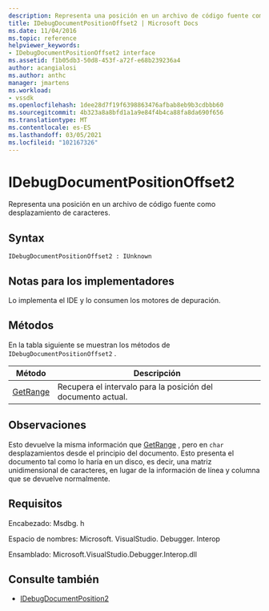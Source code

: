 ```yaml
---
description: Representa una posición en un archivo de código fuente como desplazamiento de caracteres.
title: IDebugDocumentPositionOffset2 | Microsoft Docs
ms.date: 11/04/2016
ms.topic: reference
helpviewer_keywords:
- IDebugDocumentPositionOffset2 interface
ms.assetid: f1b05db3-50d8-453f-a72f-e68b239236a4
author: acangialosi
ms.author: anthc
manager: jmartens
ms.workload:
- vssdk
ms.openlocfilehash: 1dee28d7f19f6398863476afbab8eb9b3cdbbb60
ms.sourcegitcommit: 4b323a8a8bfd1a1a9e84f4b4ca88fa8da690f656
ms.translationtype: MT
ms.contentlocale: es-ES
ms.lasthandoff: 03/05/2021
ms.locfileid: "102167326"
---
```

# <a name="idebugdocumentpositionoffset2"></a>IDebugDocumentPositionOffset2
Representa una posición en un archivo de código fuente como desplazamiento de caracteres.

## <a name="syntax"></a>Syntax

```
IDebugDocumentPositionOffset2 : IUnknown
```

## <a name="notes-for-implementers"></a>Notas para los implementadores
 Lo implementa el IDE y lo consumen los motores de depuración.

## <a name="methods"></a>Métodos
 En la tabla siguiente se muestran los métodos de `IDebugDocumentPositionOffset2` .

|Método|Descripción|
|------------|-----------------|
|[GetRange](../../../extensibility/debugger/reference/idebugdocumentpositionoffset2-getrange.md)|Recupera el intervalo para la posición del documento actual.|

## <a name="remarks"></a>Observaciones
 Esto devuelve la misma información que [GetRange](../../../extensibility/debugger/reference/idebugdocumentposition2-getrange.md) , pero en `char` desplazamientos desde el principio del documento. Esto presenta el documento tal como lo haría en un disco, es decir, una matriz unidimensional de caracteres, en lugar de la información de línea y columna que se devuelve normalmente.

## <a name="requirements"></a>Requisitos
 Encabezado: Msdbg. h

 Espacio de nombres: Microsoft. VisualStudio. Debugger. Interop

 Ensamblado: Microsoft.VisualStudio.Debugger.Interop.dll

## <a name="see-also"></a>Consulte también
- [IDebugDocumentPosition2](../../../extensibility/debugger/reference/idebugdocumentposition2.md)
